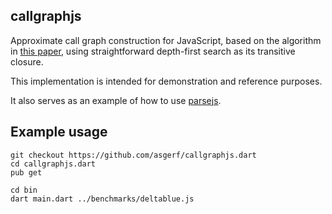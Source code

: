 callgraphjs
-----------

Approximate call graph construction for JavaScript, based on the algorithm in [this paper](http://cs.au.dk/~asf/icse13-callgraphs.pdf), using straightforward depth-first search as its transitive closure.

This implementation is intended for demonstration and reference purposes.

It also serves as an example of how to use [parsejs](https://github.com/asgerf/parsejs.dart).

Example usage
-------------

    git checkout https://github.com/asgerf/callgraphjs.dart
    cd callgraphjs.dart
    pub get
    
    cd bin
    dart main.dart ../benchmarks/deltablue.js
